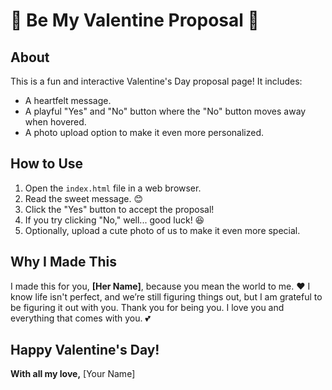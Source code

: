 # 💖 Be My Valentine Proposal 💖

## About
This is a fun and interactive Valentine's Day proposal page! It includes:
- A heartfelt message.
- A playful "Yes" and "No" button where the "No" button moves away when hovered.
- A photo upload option to make it even more personalized.

## How to Use
1. Open the `index.html` file in a web browser.
2. Read the sweet message. 😊
3. Click the "Yes" button to accept the proposal!
4. If you try clicking "No," well... good luck! 😆
5. Optionally, upload a cute photo of us to make it even more special.

## Why I Made This
I made this for you, **[Her Name]**, because you mean the world to me. ❤️ I know life isn't perfect, and we’re still figuring things out, but I am grateful to be figuring it out with you. Thank you for being you. I love you and everything that comes with you. 💕

## Happy Valentine's Day!
**With all my love,**
[Your Name]
